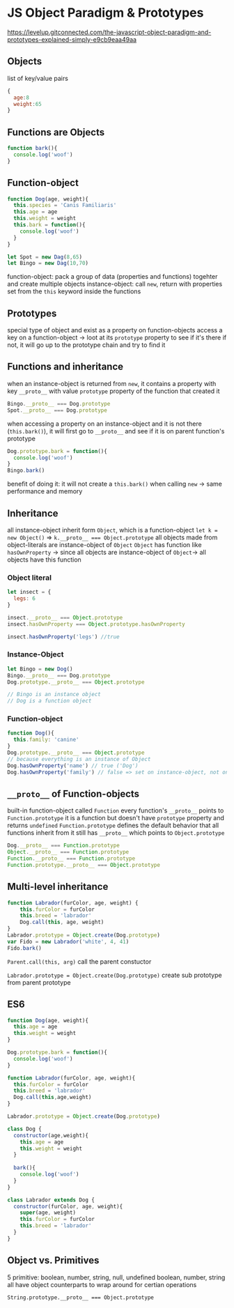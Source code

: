 # JS Object Paradigm & Prototypes

https://levelup.gitconnected.com/the-javascript-object-paradigm-and-prototypes-explained-simply-e9cb9eaa49aa


## Objects
list of key/value pairs 
```js
{
  age:8
  weight:65
}
```

## Functions are Objects
```js
function bark(){
  console.log('woof')
}
```

## Function-object 
```js
function Dog(age, weight){
  this.species = 'Canis Familiaris'
  this.age = age
  this.weight = weight 
  this.bark = function(){
    console.log('woof')
  }
}

let Spot = new Dag(8,65)
let Bingo = new Dag(10,70)
```
function-object: pack a group of data (properties and functions) togehter and create multiple objects 
instance-object: call `new`, return with properties set from the `this` keyword inside the functions 

## Prototypes
special type of object and exist as a property on function-objects 
access a key on a function-object -> loot at its `prototype` property to see if it's there 
if not, it will go up to the prototype chain and try to find it 

## Functions and inheritance 
when an instance-object is returned from `new`, it contains a property with key `__proto__` with value `prototype` property of the function that created it 
```js
Bingo.__proto__ === Dog.prototype 
Spot.__proto__ === Dog.prototype 
```
when accessing a property on an instance-object and it is not there (`this.bark()`), it will first go to `__proto__` and see if it is on parent function's prototype 
```js
Dog.prototype.bark = function(){
  console.log('woof')
}
Bingo.bark()
```
benefit of doing it: it will not create a `this.bark()` when calling `new` -> same performance and memory 


## Inheritance
all instance-object inherit form `Object`, which is a function-object
`let k = new Object()` => `k.__proto__ === Object.prototype`
all objects made from object-literals are instance-object of `Object` 
`Object` has function like `hasOwnProperty` -> since all objects are instance-object of `Object`-> all objects have this function 


### Object literal
```js
let insect = {
  legs: 6
}

insect.__proto__ === Object.prototype
insect.hasOwnProperty === Object.prototype.hasOwnProperty

insect.hasOwnProperty('legs') //true
```

### Instance-Object
```js
let Bingo = new Dog()
Bingo.__proto__ === Dog.prototype
Dog.prototype.__proto__ === Object.prototype

// Bingo is an instance object
// Dog is a function object 
```

### Function-object
```js
function Dog(){
  this.family: 'canine'
}
Dog.prototype.__proto__ === Object.prototype
// because everything is an instance of Object 
Dog.hasOwnProperty('name') // true ('Dog')
Dog.hasOwnProperty('family') // false => set on instance-object, not on the function
```

## `__proto__` of Function-objects
built-in function-object called `Function` 
every function's `__proto__` points to `Function.prototype`
it is a function but doesn't have `prototype` property and returns `undefined`
`Function.prototype` defines the default behavior that all functions inherit from 
it still has `__proto__` which points to `Object.prototype`

```js
Dog.__proto__ === Function.prototype       
Object.__proto__ === Function.prototype    
Function.__proto__ === Function.prototype  
Function.prototype.__proto__ === Object.prototype
```

## Multi-level inheritance 
```js
function Labrador(furColor, age, weight) {
    this.furColor = furColor
    this.breed = 'labrador'
    Dog.call(this, age, weight)
}
Labrador.prototype = Object.create(Dog.prototype)
var Fido = new Labrador('white', 4, 41)
Fido.bark()
```
`Parent.call(this, arg)` call the parent constuctor 

`Labrador.prototype = Object.create(Dog.prototype)`
create sub prototype from parent prototype

## ES6 

```js
function Dog(age, weight){
  this.age = age
  this.weight = weight
}

Dog.prototype.bark = function(){
  console.log('woof')
}

function Labrador(furColor, age, weight){
  this.furColor = furColor
  this.breed = 'labrador'
  Dog.call(this,age,weight)
}

Labrador.prototype = Object.create(Dog.prototype)
```

```js
class Dog {
  constructor(age,weight){
    this.age = age
    this.weight = weight
  }
  
  bark(){
    console.log('woof')
  }
}

class Labrador extends Dog {
  constructor(furColor, age, weight){
    super(age, weight)
    this.furColor = furColor
    this.breed = 'labrador'
  }
}
```

## Object vs. Primitives 
5 primitive: boolean, number, string, null, undefined
boolean, number, string all have object counterparts to wrap around for certian operations 

`String.prototype.__proto__ === Object.prototype`
